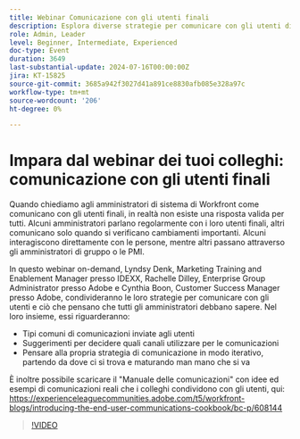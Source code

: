 ```yaml
---
title: Webinar Comunicazione con gli utenti finali
description: Esplora diverse strategie per comunicare con gli utenti di Workfront nel nostro webinar on-demand. Scopri dagli esperti IDEXX, Adobe e Adobe Workfront i canali efficaci, i tipi di comunicazione e l’evoluzione iterativa della tua strategia.
role: Admin, Leader
level: Beginner, Intermediate, Experienced
doc-type: Event
duration: 3649
last-substantial-update: 2024-07-16T00:00:00Z
jira: KT-15825
source-git-commit: 3685a942f3027d41a891ce8830afb085e328a97c
workflow-type: tm+mt
source-wordcount: '206'
ht-degree: 0%

---
```



# Impara dal webinar dei tuoi colleghi: comunicazione con gli utenti finali

Quando chiediamo agli amministratori di sistema di Workfront come comunicano con gli utenti finali, in realtà non esiste una risposta valida per tutti. Alcuni amministratori parlano regolarmente con i loro utenti finali, altri comunicano solo quando si verificano cambiamenti importanti. Alcuni interagiscono direttamente con le persone, mentre altri passano attraverso gli amministratori di gruppo o le PMI.

In questo webinar on-demand, Lyndsy Denk, Marketing Training and Enablement Manager presso IDEXX, Rachelle Dilley, Enterprise Group Administrator presso Adobe e Cynthia Boon, Customer Success Manager presso Adobe, condivideranno le loro strategie per comunicare con gli utenti e ciò che pensano che tutti gli amministratori debbano sapere. Nel loro insieme, essi riguarderanno:

* Tipi comuni di comunicazioni inviate agli utenti
* Suggerimenti per decidere quali canali utilizzare per le comunicazioni
* Pensare alla propria strategia di comunicazione in modo iterativo, partendo da dove ci si trova e maturando man mano che si va

È inoltre possibile scaricare il &quot;Manuale delle comunicazioni&quot; con idee ed esempi di comunicazioni reali che i colleghi condividono con gli utenti, qui: https://experienceleaguecommunities.adobe.com/t5/workfront-blogs/introducing-the-end-user-communications-cookbook/bc-p/608144

>[!VIDEO](https://video.tv.adobe.com/v/3431019/?learn=on)
